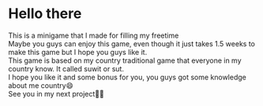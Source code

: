# Hello there
This is a minigame that I made for filling my freetime  
Maybe you guys can enjoy this game, even though it just takes 1.5 weeks to make this game but I hope you guys like it.  
This game is based on my country traditional game that everyone in my country know. It called suwit or sut.  
I hope you like it and some bonus for you, you guys got some knowledge about me country:smile:  
See you in my next project:wave::wave:  